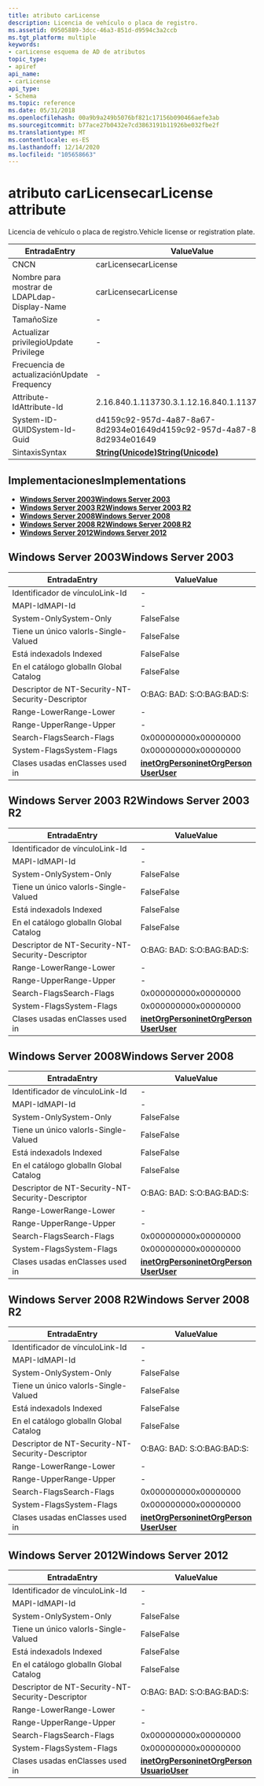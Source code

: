```yaml
---
title: atributo carLicense
description: Licencia de vehículo o placa de registro.
ms.assetid: 09505889-3dcc-46a3-851d-d9594c3a2ccb
ms.tgt_platform: multiple
keywords:
- carLicense esquema de AD de atributos
topic_type:
- apiref
api_name:
- carLicense
api_type:
- Schema
ms.topic: reference
ms.date: 05/31/2018
ms.openlocfilehash: 00a9b9a249b5076bf821c17156b090466aefe3ab
ms.sourcegitcommit: b77ace27b0432e7cd3863191b11926be032fbe2f
ms.translationtype: MT
ms.contentlocale: es-ES
ms.lasthandoff: 12/14/2020
ms.locfileid: "105658663"
---
```

# <a name="carlicense-attribute"></a><span data-ttu-id="257f8-104">atributo carLicense</span><span class="sxs-lookup"><span data-stu-id="257f8-104">carLicense attribute</span></span>

<span data-ttu-id="257f8-105">Licencia de vehículo o placa de registro.</span><span class="sxs-lookup"><span data-stu-id="257f8-105">Vehicle license or registration plate.</span></span>



| <span data-ttu-id="257f8-106">Entrada</span><span class="sxs-lookup"><span data-stu-id="257f8-106">Entry</span></span> | <span data-ttu-id="257f8-107">Value</span><span class="sxs-lookup"><span data-stu-id="257f8-107">Value</span></span> |
|-------------------|---------------------------------------------|
| <span data-ttu-id="257f8-108">CN</span><span class="sxs-lookup"><span data-stu-id="257f8-108">CN</span></span>                | <span data-ttu-id="257f8-109">carLicense</span><span class="sxs-lookup"><span data-stu-id="257f8-109">carLicense</span></span>                                  |
| <span data-ttu-id="257f8-110">Nombre para mostrar de LDAP</span><span class="sxs-lookup"><span data-stu-id="257f8-110">Ldap-Display-Name</span></span> | <span data-ttu-id="257f8-111">carLicense</span><span class="sxs-lookup"><span data-stu-id="257f8-111">carLicense</span></span>                                  |
| <span data-ttu-id="257f8-112">Tamaño</span><span class="sxs-lookup"><span data-stu-id="257f8-112">Size</span></span>              | \-                                          |
| <span data-ttu-id="257f8-113">Actualizar privilegio</span><span class="sxs-lookup"><span data-stu-id="257f8-113">Update Privilege</span></span>  | \-                                          |
| <span data-ttu-id="257f8-114">Frecuencia de actualización</span><span class="sxs-lookup"><span data-stu-id="257f8-114">Update Frequency</span></span>  | \-                                          |
| <span data-ttu-id="257f8-115">Attribute-Id</span><span class="sxs-lookup"><span data-stu-id="257f8-115">Attribute-Id</span></span>      | <span data-ttu-id="257f8-116">2.16.840.1.113730.3.1.1</span><span class="sxs-lookup"><span data-stu-id="257f8-116">2.16.840.1.113730.3.1.1</span></span>                     |
| <span data-ttu-id="257f8-117">System-ID-GUID</span><span class="sxs-lookup"><span data-stu-id="257f8-117">System-Id-Guid</span></span>    | <span data-ttu-id="257f8-118">d4159c92-957d-4a87-8a67-8d2934e01649</span><span class="sxs-lookup"><span data-stu-id="257f8-118">d4159c92-957d-4a87-8a67-8d2934e01649</span></span>        |
| <span data-ttu-id="257f8-119">Sintaxis</span><span class="sxs-lookup"><span data-stu-id="257f8-119">Syntax</span></span>            | [<span data-ttu-id="257f8-120">**String(Unicode)**</span><span class="sxs-lookup"><span data-stu-id="257f8-120">**String(Unicode)**</span></span>](s-string-unicode.md) |



## <a name="implementations"></a><span data-ttu-id="257f8-121">Implementaciones</span><span class="sxs-lookup"><span data-stu-id="257f8-121">Implementations</span></span>

-   [<span data-ttu-id="257f8-122">**Windows Server 2003**</span><span class="sxs-lookup"><span data-stu-id="257f8-122">**Windows Server 2003**</span></span>](#windows-server-2003)
-   [<span data-ttu-id="257f8-123">**Windows Server 2003 R2**</span><span class="sxs-lookup"><span data-stu-id="257f8-123">**Windows Server 2003 R2**</span></span>](#windows-server-2003-r2)
-   [<span data-ttu-id="257f8-124">**Windows Server 2008**</span><span class="sxs-lookup"><span data-stu-id="257f8-124">**Windows Server 2008**</span></span>](#windows-server-2008)
-   [<span data-ttu-id="257f8-125">**Windows Server 2008 R2**</span><span class="sxs-lookup"><span data-stu-id="257f8-125">**Windows Server 2008 R2**</span></span>](#windows-server-2008-r2)
-   [<span data-ttu-id="257f8-126">**Windows Server 2012**</span><span class="sxs-lookup"><span data-stu-id="257f8-126">**Windows Server 2012**</span></span>](#windows-server-2012)

## <a name="windows-server-2003"></a><span data-ttu-id="257f8-127">Windows Server 2003</span><span class="sxs-lookup"><span data-stu-id="257f8-127">Windows Server 2003</span></span>



| <span data-ttu-id="257f8-128">Entrada</span><span class="sxs-lookup"><span data-stu-id="257f8-128">Entry</span></span> | <span data-ttu-id="257f8-129">Value</span><span class="sxs-lookup"><span data-stu-id="257f8-129">Value</span></span> |
|------------------------|---------------------------------------------------------------------------------------|
| <span data-ttu-id="257f8-130">Identificador de vínculo</span><span class="sxs-lookup"><span data-stu-id="257f8-130">Link-Id</span></span>                | \-                                                                                    |
| <span data-ttu-id="257f8-131">MAPI-Id</span><span class="sxs-lookup"><span data-stu-id="257f8-131">MAPI-Id</span></span>                | \-                                                                                    |
| <span data-ttu-id="257f8-132">System-Only</span><span class="sxs-lookup"><span data-stu-id="257f8-132">System-Only</span></span>            | <span data-ttu-id="257f8-133">False</span><span class="sxs-lookup"><span data-stu-id="257f8-133">False</span></span>                                                                                 |
| <span data-ttu-id="257f8-134">Tiene un único valor</span><span class="sxs-lookup"><span data-stu-id="257f8-134">Is-Single-Valued</span></span>       | <span data-ttu-id="257f8-135">False</span><span class="sxs-lookup"><span data-stu-id="257f8-135">False</span></span>                                                                                 |
| <span data-ttu-id="257f8-136">Está indexado</span><span class="sxs-lookup"><span data-stu-id="257f8-136">Is Indexed</span></span>             | <span data-ttu-id="257f8-137">False</span><span class="sxs-lookup"><span data-stu-id="257f8-137">False</span></span>                                                                                 |
| <span data-ttu-id="257f8-138">En el catálogo global</span><span class="sxs-lookup"><span data-stu-id="257f8-138">In Global Catalog</span></span>      | <span data-ttu-id="257f8-139">False</span><span class="sxs-lookup"><span data-stu-id="257f8-139">False</span></span>                                                                                 |
| <span data-ttu-id="257f8-140">Descriptor de NT-Security-</span><span class="sxs-lookup"><span data-stu-id="257f8-140">NT-Security-Descriptor</span></span> | <span data-ttu-id="257f8-141">O:BAG: BAD: S:</span><span class="sxs-lookup"><span data-stu-id="257f8-141">O:BAG:BAD:S:</span></span>                                                                          |
| <span data-ttu-id="257f8-142">Range-Lower</span><span class="sxs-lookup"><span data-stu-id="257f8-142">Range-Lower</span></span>            | \-                                                                                    |
| <span data-ttu-id="257f8-143">Range-Upper</span><span class="sxs-lookup"><span data-stu-id="257f8-143">Range-Upper</span></span>            | \-                                                                                    |
| <span data-ttu-id="257f8-144">Search-Flags</span><span class="sxs-lookup"><span data-stu-id="257f8-144">Search-Flags</span></span>           | <span data-ttu-id="257f8-145">0x00000000</span><span class="sxs-lookup"><span data-stu-id="257f8-145">0x00000000</span></span>                                                                            |
| <span data-ttu-id="257f8-146">System-Flags</span><span class="sxs-lookup"><span data-stu-id="257f8-146">System-Flags</span></span>           | <span data-ttu-id="257f8-147">0x00000000</span><span class="sxs-lookup"><span data-stu-id="257f8-147">0x00000000</span></span>                                                                            |
| <span data-ttu-id="257f8-148">Clases usadas en</span><span class="sxs-lookup"><span data-stu-id="257f8-148">Classes used in</span></span>        | [<span data-ttu-id="257f8-149">**inetOrgPerson**</span><span class="sxs-lookup"><span data-stu-id="257f8-149">**inetOrgPerson**</span></span>](c-inetorgperson.md)<br/> [<span data-ttu-id="257f8-150">**User**</span><span class="sxs-lookup"><span data-stu-id="257f8-150">**User**</span></span>](c-user.md)<br/> |



## <a name="windows-server-2003-r2"></a><span data-ttu-id="257f8-151">Windows Server 2003 R2</span><span class="sxs-lookup"><span data-stu-id="257f8-151">Windows Server 2003 R2</span></span>



| <span data-ttu-id="257f8-152">Entrada</span><span class="sxs-lookup"><span data-stu-id="257f8-152">Entry</span></span> | <span data-ttu-id="257f8-153">Value</span><span class="sxs-lookup"><span data-stu-id="257f8-153">Value</span></span> |
|------------------------|---------------------------------------------------------------------------------------|
| <span data-ttu-id="257f8-154">Identificador de vínculo</span><span class="sxs-lookup"><span data-stu-id="257f8-154">Link-Id</span></span>                | \-                                                                                    |
| <span data-ttu-id="257f8-155">MAPI-Id</span><span class="sxs-lookup"><span data-stu-id="257f8-155">MAPI-Id</span></span>                | \-                                                                                    |
| <span data-ttu-id="257f8-156">System-Only</span><span class="sxs-lookup"><span data-stu-id="257f8-156">System-Only</span></span>            | <span data-ttu-id="257f8-157">False</span><span class="sxs-lookup"><span data-stu-id="257f8-157">False</span></span>                                                                                 |
| <span data-ttu-id="257f8-158">Tiene un único valor</span><span class="sxs-lookup"><span data-stu-id="257f8-158">Is-Single-Valued</span></span>       | <span data-ttu-id="257f8-159">False</span><span class="sxs-lookup"><span data-stu-id="257f8-159">False</span></span>                                                                                 |
| <span data-ttu-id="257f8-160">Está indexado</span><span class="sxs-lookup"><span data-stu-id="257f8-160">Is Indexed</span></span>             | <span data-ttu-id="257f8-161">False</span><span class="sxs-lookup"><span data-stu-id="257f8-161">False</span></span>                                                                                 |
| <span data-ttu-id="257f8-162">En el catálogo global</span><span class="sxs-lookup"><span data-stu-id="257f8-162">In Global Catalog</span></span>      | <span data-ttu-id="257f8-163">False</span><span class="sxs-lookup"><span data-stu-id="257f8-163">False</span></span>                                                                                 |
| <span data-ttu-id="257f8-164">Descriptor de NT-Security-</span><span class="sxs-lookup"><span data-stu-id="257f8-164">NT-Security-Descriptor</span></span> | <span data-ttu-id="257f8-165">O:BAG: BAD: S:</span><span class="sxs-lookup"><span data-stu-id="257f8-165">O:BAG:BAD:S:</span></span>                                                                          |
| <span data-ttu-id="257f8-166">Range-Lower</span><span class="sxs-lookup"><span data-stu-id="257f8-166">Range-Lower</span></span>            | \-                                                                                    |
| <span data-ttu-id="257f8-167">Range-Upper</span><span class="sxs-lookup"><span data-stu-id="257f8-167">Range-Upper</span></span>            | \-                                                                                    |
| <span data-ttu-id="257f8-168">Search-Flags</span><span class="sxs-lookup"><span data-stu-id="257f8-168">Search-Flags</span></span>           | <span data-ttu-id="257f8-169">0x00000000</span><span class="sxs-lookup"><span data-stu-id="257f8-169">0x00000000</span></span>                                                                            |
| <span data-ttu-id="257f8-170">System-Flags</span><span class="sxs-lookup"><span data-stu-id="257f8-170">System-Flags</span></span>           | <span data-ttu-id="257f8-171">0x00000000</span><span class="sxs-lookup"><span data-stu-id="257f8-171">0x00000000</span></span>                                                                            |
| <span data-ttu-id="257f8-172">Clases usadas en</span><span class="sxs-lookup"><span data-stu-id="257f8-172">Classes used in</span></span>        | [<span data-ttu-id="257f8-173">**inetOrgPerson**</span><span class="sxs-lookup"><span data-stu-id="257f8-173">**inetOrgPerson**</span></span>](c-inetorgperson.md)<br/> [<span data-ttu-id="257f8-174">**User**</span><span class="sxs-lookup"><span data-stu-id="257f8-174">**User**</span></span>](c-user.md)<br/> |



## <a name="windows-server-2008"></a><span data-ttu-id="257f8-175">Windows Server 2008</span><span class="sxs-lookup"><span data-stu-id="257f8-175">Windows Server 2008</span></span>



| <span data-ttu-id="257f8-176">Entrada</span><span class="sxs-lookup"><span data-stu-id="257f8-176">Entry</span></span> | <span data-ttu-id="257f8-177">Value</span><span class="sxs-lookup"><span data-stu-id="257f8-177">Value</span></span> |
|------------------------|---------------------------------------------------------------------------------------|
| <span data-ttu-id="257f8-178">Identificador de vínculo</span><span class="sxs-lookup"><span data-stu-id="257f8-178">Link-Id</span></span>                | \-                                                                                    |
| <span data-ttu-id="257f8-179">MAPI-Id</span><span class="sxs-lookup"><span data-stu-id="257f8-179">MAPI-Id</span></span>                | \-                                                                                    |
| <span data-ttu-id="257f8-180">System-Only</span><span class="sxs-lookup"><span data-stu-id="257f8-180">System-Only</span></span>            | <span data-ttu-id="257f8-181">False</span><span class="sxs-lookup"><span data-stu-id="257f8-181">False</span></span>                                                                                 |
| <span data-ttu-id="257f8-182">Tiene un único valor</span><span class="sxs-lookup"><span data-stu-id="257f8-182">Is-Single-Valued</span></span>       | <span data-ttu-id="257f8-183">False</span><span class="sxs-lookup"><span data-stu-id="257f8-183">False</span></span>                                                                                 |
| <span data-ttu-id="257f8-184">Está indexado</span><span class="sxs-lookup"><span data-stu-id="257f8-184">Is Indexed</span></span>             | <span data-ttu-id="257f8-185">False</span><span class="sxs-lookup"><span data-stu-id="257f8-185">False</span></span>                                                                                 |
| <span data-ttu-id="257f8-186">En el catálogo global</span><span class="sxs-lookup"><span data-stu-id="257f8-186">In Global Catalog</span></span>      | <span data-ttu-id="257f8-187">False</span><span class="sxs-lookup"><span data-stu-id="257f8-187">False</span></span>                                                                                 |
| <span data-ttu-id="257f8-188">Descriptor de NT-Security-</span><span class="sxs-lookup"><span data-stu-id="257f8-188">NT-Security-Descriptor</span></span> | <span data-ttu-id="257f8-189">O:BAG: BAD: S:</span><span class="sxs-lookup"><span data-stu-id="257f8-189">O:BAG:BAD:S:</span></span>                                                                          |
| <span data-ttu-id="257f8-190">Range-Lower</span><span class="sxs-lookup"><span data-stu-id="257f8-190">Range-Lower</span></span>            | \-                                                                                    |
| <span data-ttu-id="257f8-191">Range-Upper</span><span class="sxs-lookup"><span data-stu-id="257f8-191">Range-Upper</span></span>            | \-                                                                                    |
| <span data-ttu-id="257f8-192">Search-Flags</span><span class="sxs-lookup"><span data-stu-id="257f8-192">Search-Flags</span></span>           | <span data-ttu-id="257f8-193">0x00000000</span><span class="sxs-lookup"><span data-stu-id="257f8-193">0x00000000</span></span>                                                                            |
| <span data-ttu-id="257f8-194">System-Flags</span><span class="sxs-lookup"><span data-stu-id="257f8-194">System-Flags</span></span>           | <span data-ttu-id="257f8-195">0x00000000</span><span class="sxs-lookup"><span data-stu-id="257f8-195">0x00000000</span></span>                                                                            |
| <span data-ttu-id="257f8-196">Clases usadas en</span><span class="sxs-lookup"><span data-stu-id="257f8-196">Classes used in</span></span>        | [<span data-ttu-id="257f8-197">**inetOrgPerson**</span><span class="sxs-lookup"><span data-stu-id="257f8-197">**inetOrgPerson**</span></span>](c-inetorgperson.md)<br/> [<span data-ttu-id="257f8-198">**User**</span><span class="sxs-lookup"><span data-stu-id="257f8-198">**User**</span></span>](c-user.md)<br/> |



## <a name="windows-server-2008-r2"></a><span data-ttu-id="257f8-199">Windows Server 2008 R2</span><span class="sxs-lookup"><span data-stu-id="257f8-199">Windows Server 2008 R2</span></span>



| <span data-ttu-id="257f8-200">Entrada</span><span class="sxs-lookup"><span data-stu-id="257f8-200">Entry</span></span> | <span data-ttu-id="257f8-201">Value</span><span class="sxs-lookup"><span data-stu-id="257f8-201">Value</span></span> |
|------------------------|---------------------------------------------------------------------------------------|
| <span data-ttu-id="257f8-202">Identificador de vínculo</span><span class="sxs-lookup"><span data-stu-id="257f8-202">Link-Id</span></span>                | \-                                                                                    |
| <span data-ttu-id="257f8-203">MAPI-Id</span><span class="sxs-lookup"><span data-stu-id="257f8-203">MAPI-Id</span></span>                | \-                                                                                    |
| <span data-ttu-id="257f8-204">System-Only</span><span class="sxs-lookup"><span data-stu-id="257f8-204">System-Only</span></span>            | <span data-ttu-id="257f8-205">False</span><span class="sxs-lookup"><span data-stu-id="257f8-205">False</span></span>                                                                                 |
| <span data-ttu-id="257f8-206">Tiene un único valor</span><span class="sxs-lookup"><span data-stu-id="257f8-206">Is-Single-Valued</span></span>       | <span data-ttu-id="257f8-207">False</span><span class="sxs-lookup"><span data-stu-id="257f8-207">False</span></span>                                                                                 |
| <span data-ttu-id="257f8-208">Está indexado</span><span class="sxs-lookup"><span data-stu-id="257f8-208">Is Indexed</span></span>             | <span data-ttu-id="257f8-209">False</span><span class="sxs-lookup"><span data-stu-id="257f8-209">False</span></span>                                                                                 |
| <span data-ttu-id="257f8-210">En el catálogo global</span><span class="sxs-lookup"><span data-stu-id="257f8-210">In Global Catalog</span></span>      | <span data-ttu-id="257f8-211">False</span><span class="sxs-lookup"><span data-stu-id="257f8-211">False</span></span>                                                                                 |
| <span data-ttu-id="257f8-212">Descriptor de NT-Security-</span><span class="sxs-lookup"><span data-stu-id="257f8-212">NT-Security-Descriptor</span></span> | <span data-ttu-id="257f8-213">O:BAG: BAD: S:</span><span class="sxs-lookup"><span data-stu-id="257f8-213">O:BAG:BAD:S:</span></span>                                                                          |
| <span data-ttu-id="257f8-214">Range-Lower</span><span class="sxs-lookup"><span data-stu-id="257f8-214">Range-Lower</span></span>            | \-                                                                                    |
| <span data-ttu-id="257f8-215">Range-Upper</span><span class="sxs-lookup"><span data-stu-id="257f8-215">Range-Upper</span></span>            | \-                                                                                    |
| <span data-ttu-id="257f8-216">Search-Flags</span><span class="sxs-lookup"><span data-stu-id="257f8-216">Search-Flags</span></span>           | <span data-ttu-id="257f8-217">0x00000000</span><span class="sxs-lookup"><span data-stu-id="257f8-217">0x00000000</span></span>                                                                            |
| <span data-ttu-id="257f8-218">System-Flags</span><span class="sxs-lookup"><span data-stu-id="257f8-218">System-Flags</span></span>           | <span data-ttu-id="257f8-219">0x00000000</span><span class="sxs-lookup"><span data-stu-id="257f8-219">0x00000000</span></span>                                                                            |
| <span data-ttu-id="257f8-220">Clases usadas en</span><span class="sxs-lookup"><span data-stu-id="257f8-220">Classes used in</span></span>        | [<span data-ttu-id="257f8-221">**inetOrgPerson**</span><span class="sxs-lookup"><span data-stu-id="257f8-221">**inetOrgPerson**</span></span>](c-inetorgperson.md)<br/> [<span data-ttu-id="257f8-222">**User**</span><span class="sxs-lookup"><span data-stu-id="257f8-222">**User**</span></span>](c-user.md)<br/> |



## <a name="windows-server-2012"></a><span data-ttu-id="257f8-223">Windows Server 2012</span><span class="sxs-lookup"><span data-stu-id="257f8-223">Windows Server 2012</span></span>



| <span data-ttu-id="257f8-224">Entrada</span><span class="sxs-lookup"><span data-stu-id="257f8-224">Entry</span></span> | <span data-ttu-id="257f8-225">Value</span><span class="sxs-lookup"><span data-stu-id="257f8-225">Value</span></span> |
|------------------------|---------------------------------------------------------------------------------------|
| <span data-ttu-id="257f8-226">Identificador de vínculo</span><span class="sxs-lookup"><span data-stu-id="257f8-226">Link-Id</span></span>                | \-                                                                                    |
| <span data-ttu-id="257f8-227">MAPI-Id</span><span class="sxs-lookup"><span data-stu-id="257f8-227">MAPI-Id</span></span>                | \-                                                                                    |
| <span data-ttu-id="257f8-228">System-Only</span><span class="sxs-lookup"><span data-stu-id="257f8-228">System-Only</span></span>            | <span data-ttu-id="257f8-229">False</span><span class="sxs-lookup"><span data-stu-id="257f8-229">False</span></span>                                                                                 |
| <span data-ttu-id="257f8-230">Tiene un único valor</span><span class="sxs-lookup"><span data-stu-id="257f8-230">Is-Single-Valued</span></span>       | <span data-ttu-id="257f8-231">False</span><span class="sxs-lookup"><span data-stu-id="257f8-231">False</span></span>                                                                                 |
| <span data-ttu-id="257f8-232">Está indexado</span><span class="sxs-lookup"><span data-stu-id="257f8-232">Is Indexed</span></span>             | <span data-ttu-id="257f8-233">False</span><span class="sxs-lookup"><span data-stu-id="257f8-233">False</span></span>                                                                                 |
| <span data-ttu-id="257f8-234">En el catálogo global</span><span class="sxs-lookup"><span data-stu-id="257f8-234">In Global Catalog</span></span>      | <span data-ttu-id="257f8-235">False</span><span class="sxs-lookup"><span data-stu-id="257f8-235">False</span></span>                                                                                 |
| <span data-ttu-id="257f8-236">Descriptor de NT-Security-</span><span class="sxs-lookup"><span data-stu-id="257f8-236">NT-Security-Descriptor</span></span> | <span data-ttu-id="257f8-237">O:BAG: BAD: S:</span><span class="sxs-lookup"><span data-stu-id="257f8-237">O:BAG:BAD:S:</span></span>                                                                          |
| <span data-ttu-id="257f8-238">Range-Lower</span><span class="sxs-lookup"><span data-stu-id="257f8-238">Range-Lower</span></span>            | \-                                                                                    |
| <span data-ttu-id="257f8-239">Range-Upper</span><span class="sxs-lookup"><span data-stu-id="257f8-239">Range-Upper</span></span>            | \-                                                                                    |
| <span data-ttu-id="257f8-240">Search-Flags</span><span class="sxs-lookup"><span data-stu-id="257f8-240">Search-Flags</span></span>           | <span data-ttu-id="257f8-241">0x00000000</span><span class="sxs-lookup"><span data-stu-id="257f8-241">0x00000000</span></span>                                                                            |
| <span data-ttu-id="257f8-242">System-Flags</span><span class="sxs-lookup"><span data-stu-id="257f8-242">System-Flags</span></span>           | <span data-ttu-id="257f8-243">0x00000000</span><span class="sxs-lookup"><span data-stu-id="257f8-243">0x00000000</span></span>                                                                            |
| <span data-ttu-id="257f8-244">Clases usadas en</span><span class="sxs-lookup"><span data-stu-id="257f8-244">Classes used in</span></span>        | [<span data-ttu-id="257f8-245">**inetOrgPerson**</span><span class="sxs-lookup"><span data-stu-id="257f8-245">**inetOrgPerson**</span></span>](c-inetorgperson.md)<br/> [<span data-ttu-id="257f8-246">**Usuario**</span><span class="sxs-lookup"><span data-stu-id="257f8-246">**User**</span></span>](c-user.md)<br/> |



 

 






